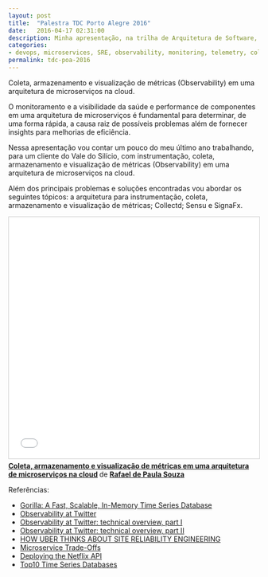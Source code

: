 ```yaml
---
layout: post
title:  "Palestra TDC Porto Alegre 2016"
date:   2016-04-17 02:31:00
description: Minha apresentação, na trilha de Arquitetura de Software, realizada no The Developers Conference Porto Alegre. Contei um pouco do como foi o último projeto que participei trabalhando com coleta, armazenamento e visualização de métricas em uma arquitetura de microserviços na cloud.
categories:
- devops, microservices, SRE, observability, monitoring, telemetry, collectd, tsdb
permalink: tdc-poa-2016
---
```


Coleta, armazenamento e visualização de métricas (Observability) em uma arquitetura de microserviços na cloud.

O monitoramento e a visibilidade da saúde e performance de componentes em uma arquitetura de microserviços é fundamental para determinar, de uma forma rápida, a causa raiz de possíveis problemas além de fornecer insights para melhorias de eficiência.

Nessa apresentação vou contar um pouco do meu último ano trabalhando, para um cliente do Vale do Silício, com instrumentação, coleta, armazenamento e visualização de métricas (Observability) em uma arquitetura de microserviços na cloud.

Além dos principais problemas e soluções encontradas vou abordar os seguintes tópicos: a arquitetura para instrumentação, coleta, armazenamento e visualização de métricas; Collectd; Sensu e SignaFx.


<iframe src="//www.slideshare.net/slideshow/embed_code/key/2bTY8XXtgEAHQ7" width="595" height="485" frameborder="0" marginwidth="0" marginheight="0" scrolling="no" style="border:1px solid #CCC; border-width:1px; margin-bottom:5px; max-width: 100%;" allowfullscreen> </iframe> <div style="margin-bottom:5px"> <strong> <a href="//www.slideshare.net/rafaelps/coleta-armazenamento-e-visualizao-de-mtricas-em-uma-arquitetura-de-microservios-na-cloud" title="Coleta, armazenamento e visualização de métricas em uma arquitetura de microserviços na cloud" target="_blank">Coleta, armazenamento e visualização de métricas em uma arquitetura de microserviços na cloud</a> </strong> de <strong><a target="_blank" href="//www.slideshare.net/rafaelps">Rafael de Paula Souza</a></strong> </div>


Referências:

- [Gorilla: A Fast, Scalable, In-Memory Time Series Database](http://www.vldb.org/pvldb/vol8/p1816-teller.pdf)
- [Observability at Twitter](https://blog.twitter.com/2013/observability-at-twitter)
- [Observability at Twitter: technical overview, part I](https://blog.twitter.com/2016/observability-at-twitter-technical-overview-part-i)
- [Observability at Twitter: technical overview, part II](https://blog.twitter.com/2016/observability-at-twitter-technical-overview-part-ii)
- [HOW UBER THINKS ABOUT SITE RELIABILITY ENGINEERING](https://eng.uber.com/sre-talks-feb-2016/)
- [Microservice Trade-Offs](http://martinfowler.com/articles/microservice-trade-offs.html)
- [Deploying the Netflix API](http://techblog.netflix.com/2013/08/deploying-netflix-api.html)
- [Top10 Time Series Databases](https://blog.dataloop.io/top10-open-source-time-series-databases)